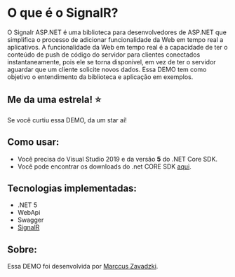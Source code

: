 O que é o SignalR?
=====================
O Signalr ASP.NET é uma biblioteca para desenvolvedores de ASP.NET que simplifica o processo de adicionar funcionalidade da Web em tempo real a aplicativos. A funcionalidade da Web em tempo real é a capacidade de ter o conteúdo de push de código do servidor para clientes conectados instantaneamente, pois ele se torna disponível, em vez de ter o servidor aguardar que um cliente solicite novos dados.
Essa DEMO tem como objetivo o entendimento da biblioteca e aplicação em exemplos.

## Me da uma estrela! :star:
Se você curtiu essa DEMO, da um star aí!

## Como usar:
- Você precisa do Visual Studio 2019 e da versão **5** do .NET Core SDK.
- Você pode encontrar os downloads do .net CORE SDK [aqui](https://dot.net/core).

## Tecnologias implementadas:

- .NET 5
- WebApi
- Swagger
- [SignalR](https://github.com/SignalR/SignalR)

## Sobre:
Essa DEMO foi desenvolvida por [Marccus Zavadzki](https://github.com/zavadzki72).
